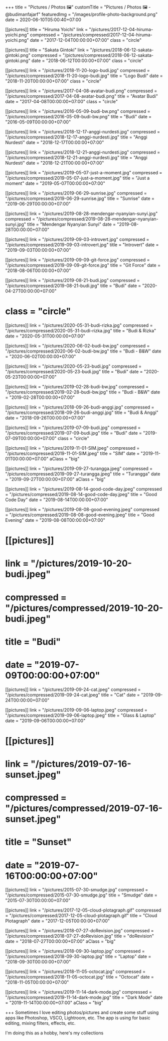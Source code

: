 +++
title = "Pictures / Photos 🖼️"
customTitle = "Pictures / Photos 🖼️ - @budimanfajarf"
featuredImg = "/images/profile-photo-background.png"
date = 2020-06-10T05:00:40+07:00

[[pictures]]
title = "Hiruma Yoichi"
link = "/pictures/2017-12-04-hiruma-yoichi.png"
compressed = "/pictures/compressed/2017-12-04-hiruma-yoichi.png"
date = "2017-12-04T00:00:00+07:00"
class = "circle"

[[pictures]]
title = "Sakata Gintoki"
link = "/pictures/2018-06-12-sakata-gintoki.png"
compressed = "/pictures/compressed/2018-06-12-sakata-gintoki.png"
date = "2018-06-12T00:00:00+07:00"
class = "circle"

[[pictures]]
link = "/pictures/2018-11-20-logo-budi.jpg"
compressed = "/pictures/compressed/2018-11-20-logo-budi.jpg"
title = "Logo Budi"
date = "2018-11-20T00:00:00+07:00"
class = "circle"

[[pictures]]
link = "/pictures/2017-04-08-avatar-budi.png"
compressed = "/pictures/compressed/2017-04-08-avatar-budi.png"
title = "Avatar Budi"
date = "2017-04-08T00:00:00+07:00"
class = "circle"

[[pictures]]
link = "/pictures/2016-05-09-budi-bw.png"
compressed = "/pictures/compressed/2016-05-09-budi-bw.png"
title = "Budi"
date = "2016-05-09T00:00:00+07:00"

[[pictures]]
link = "/pictures/2018-12-17-anggi-nurdesti.jpg"
compressed = "/pictures/compressed/2018-12-17-anggi-nurdesti.jpg"
title = "Anggi Nurdesti"
date = "2018-12-17T00:00:00+07:00"

[[pictures]]
link = "/pictures/2018-12-21-anggi-nurdesti.jpg"
compressed = "/pictures/compressed/2018-12-21-anggi-nurdesti.jpg"
title = "Anggi Nurdesti"
date = "2018-12-21T00:00:00+07:00"

[[pictures]]
link = "/pictures/2019-05-07-just-a-moment.jpg"
compressed = "/pictures/compressed/2019-05-07-just-a-moment.jpg"
title = "Just a moment"
date = "2019-05-07T00:00:00+07:00"

[[pictures]]
link = "/pictures/2019-06-29-sunrise.jpg"
compressed = "/pictures/compressed/2019-06-29-sunrise.jpg"
title = "Sunrise"
date = "2019-06-29T00:00:00+07:00"

[[pictures]]
link = "/pictures/2019-08-28-mendengar-nyanyian-sunyi.jpg"
compressed = "/pictures/compressed/2019-08-28-mendengar-nyanyian-sunyi.jpg"
title = "Mendengar Nyanyian Sunyi"
date = "2019-08-28T00:00:00+07:00"

[[pictures]]
link = "/pictures/2019-09-03-introvert.jpg"
compressed = "/pictures/compressed/2019-09-03-introvert.jpg"
title = "Introvert"
date = "2019-09-03T00:00:00+07:00"

[[pictures]]
link = "/pictures/2019-09-09-git-force.jpg"
compressed = "/pictures/compressed/2019-09-09-git-force.jpg"
title = "Git Force"
date = "2018-08-06T00:00:00+07:00"

[[pictures]]
link = "/pictures/2019-08-21-budi.jpg"
compressed = "/pictures/compressed/2019-08-21-budi.jpg"
title = "Budi"
date = "2020-04-27T00:00:00+07:00"
# class = "circle"

[[pictures]]
link = "/pictures/2020-05-31-budi-rizka.jpg"
compressed = "/pictures/compressed/2020-05-31-budi-rizka.jpg"
title = "Budi & Rizka"
date = "2020-05-31T00:00:00+07:00"

[[pictures]]
link = "/pictures/2020-06-02-budi-bw.jpg"
compressed = "/pictures/compressed/2020-06-02-budi-bw.jpg"
title = "Budi - B&W"
date = "2020-06-02T00:00:00+07:00"

[[pictures]]
link = "/pictures/2020-05-23-budi.jpg"
compressed = "/pictures/compressed/2020-05-23-budi.jpg"
title = "Budi"
date = "2020-05-23T00:00:00+07:00"

[[pictures]]
link = "/pictures/2019-02-28-budi-bw.jpg"
compressed = "/pictures/compressed/2019-02-28-budi-bw.jpg"
title = "Budi - B&W"
date = "2019-02-28T00:00:00+07:00"

[[pictures]]
link = "/pictures/2018-09-26-budi-anggi.jpg"
compressed = "/pictures/compressed/2018-09-26-budi-anggi.jpg"
title = "Budi & Anggi"
date = "2018-09-26T00:00:00+07:00"

[[pictures]]
link = "/pictures/2019-07-09-budi.jpg"
compressed = "/pictures/compressed/2019-07-09-budi.jpg"
title = "Budi"
date = "2019-07-09T00:00:00+07:00"
class = "circle"

[[pictures]]
link = "/pictures/2019-11-01-SIM.jpeg"
compressed = "/pictures/compressed/2019-11-01-SIM.jpeg"
title = "SIM"
date = "2019-11-01T00:00:00+07:00"
aClass = "big"

[[pictures]]
link = "/pictures/2019-09-27-turangga.jpeg"
compressed = "/pictures/compressed/2019-09-27-turangga.jpeg"
title = "Turangga"
date = "2019-09-27T00:00:00+07:00"
aClass = "big"

[[pictures]]
link = "/pictures/2019-08-14-good-code-day.jpeg"
compressed = "/pictures/compressed/2019-08-14-good-code-day.jpeg"
title = "Good Code Day"
date = "2019-08-14T00:00:00+07:00"

[[pictures]]
link = "/pictures/2019-08-08-good-evening.jpeg"
compressed = "/pictures/compressed/2019-08-08-good-evening.jpeg"
title = "Good Evening"
date = "2019-08-08T00:00:00+07:00"

# [[pictures]]
# link = "/pictures/2019-10-20-budi.jpeg"
# compressed = "/pictures/compressed/2019-10-20-budi.jpeg"
# title = "Budi"
# date = "2019-07-09T00:00:00+07:00"

[[pictures]]
link = "/pictures/2019-09-24-cat.jpeg"
compressed = "/pictures/compressed/2019-09-24-cat.jpeg"
title = "Cat"
date = "2019-09-24T00:00:00+07:00"

[[pictures]]
link = "/pictures/2019-09-06-laptop.jpeg"
compressed = "/pictures/compressed/2019-09-06-laptop.jpeg"
title = "Glass & Laptop"
date = "2019-09-06T00:00:00+07:00"

# [[pictures]]
# link = "/pictures/2019-07-16-sunset.jpeg"
# compressed = "/pictures/compressed/2019-07-16-sunset.jpeg"
# title = "Sunset"
# date = "2019-07-16T00:00:00+07:00"

[[pictures]]
link = "/pictures/2015-07-30-smudge.jpg"
compressed = "/pictures/compressed/2015-07-30-smudge.jpg"
title = "Smudge"
date = "2015-07-30T00:00:00+07:00"

[[pictures]]
link = "/pictures/2017-12-05-cloud-plotagraph.gif"
compressed = "/pictures/compressed/2017-12-05-cloud-plotagraph.gif"
title = "Cloud Plotagraph"
date = "2017-12-05T00:00:00+07:00"

[[pictures]]
link = "/pictures/2018-07-27-doRevision.jpg"
compressed = "/pictures/compressed/2018-07-27-doRevision.jpg"
title = "doRevision"
date = "2018-07-27T00:00:00+07:00"
aClass = "big"

[[pictures]]
link = "/pictures/2018-09-30-laptop.jpg"
compressed = "/pictures/compressed/2018-09-30-laptop.jpg"
title = "Laptop"
date = "2018-09-30T00:00:00+07:00"

[[pictures]]
link = "/pictures/2018-11-05-octocat.jpg"
compressed = "/pictures/compressed/2018-11-05-octocat.jpg"
title = "Octocat"
date = "2018-11-05T00:00:00+07:00"

[[pictures]]
link = "/pictures/2019-11-14-dark-mode.jpg"
compressed = "/pictures/compressed/2019-11-14-dark-mode.jpg"
title = "Dark Mode"
date = "2019-11-14T00:00:00+07:00"
aClass = "big"

+++
Sometimes I love editing photos/pictures and create some stuff using apps like Photoshop, VSCO, Lightroom, etc. The app is using for basic editing, mixing filters, effects, etc.

I'm doing this as a hobby, here's my collections
